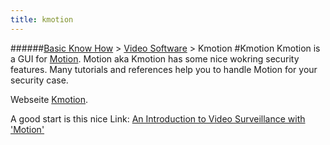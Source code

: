 ```yaml
---
title: kmotion
---
```

######[Basic Know How](../wiki/basic-know-how.html) > [Video Software](../wiki/video-software.html) > Kmotion
#Kmotion
Kmotion is a GUI for [Motion](../wiki/motion.html). Motion aka Kmotion has some nice wokring security features. Many tutorials and references help you to handle Motion for your security case.

Webseite <a href="http://kmotion.eu/~kmotion/mediawiki-1.24.0/index.php/Main_Page" target="_blank">Kmotion</a>.  
 
A good start is this nice Link: 
<a href="https://www.debian-administration.org/article/347/An_Introduction_to_Video_Surveillance_with_'Motion'" target="_blank">An Introduction to Video Surveillance with 'Motion'</a>